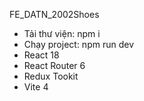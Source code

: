 FE_DATN_2002Shoes
- Tải thư viện: npm i
- Chạy project: npm run dev
- React 18
- React Router 6
- Redux Tookit
- Vite 4
